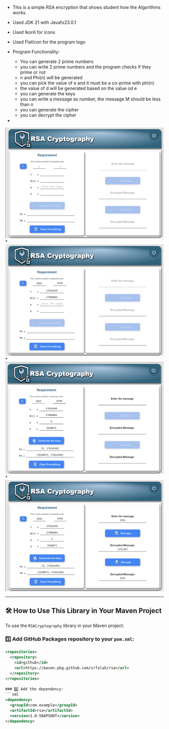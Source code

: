 * This is a simple RSA encryption that shows student how the Algorithms works.
* Used JDK 21 with Javafx23.0.1
* Used Ikonli for icons
* Used FlatIcon for the program logo
* Program Functionality:
  - You can generate 2 prime numbers
  - you can write 2 prime numbers and the program checks if they prime or not
  - n and Phi(n) will be generated
  - you can pick the value of e and it must be a co-prime with phi(n)
  - the value of d will be generated based on the value od e
  - you can generate the keys
  - you can write a message as number, the message M should be less than n
  - you can generate the cipher
  - you can decrypt the cipher

*
![Alt text](https://raw.githubusercontent.com/srfalah/RSA/master/src/main/resources/screenshots/screenshot-1.png)
*
![Alt text](https://raw.githubusercontent.com/srfalah/RSA/master/src/main/resources/screenshots/screenshot-2.png)
*
![Alt text](https://raw.githubusercontent.com/srfalah/RSA/master/src/main/resources/screenshots/screenshot-3.png)
*
![Alt text](https://raw.githubusercontent.com/srfalah/RSA/master/src/main/resources/screenshots/screenshot-4.png)





---

## 🛠 How to Use This Library in Your Maven Project

To use the `RSACryptography` library in your Maven project:

### 1️⃣ Add GitHub Packages repository to your `pom.xml`:

```xml
<repositories>
  <repository>
    <id>github</id>
    <url>https://maven.pkg.github.com/srfalah/rsa</url>
  </repository>
</repositories>

### 2️⃣ Add the dependency:
```xml
<dependency>
  <groupId>com.example</groupId>
  <artifactId>rsa</artifactId>
  <version>1.0-SNAPSHOT</version>
</dependency>


